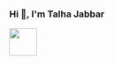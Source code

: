 ### Hi 👋, I'm Talha Jabbar

<a href="https://www.instagram.com/thepiyushmalhotra/">
  <img height="50" src="![image](https://github.com/M-Talha-Jabbar/M-Talha-Jabbar/assets/76180043/8e3ab399-7151-46bc-9eb7-b8bd11ddbd17)"/>
</a>


<!--
**M-Talha-Jabbar/M-Talha-Jabbar** is a ✨ _special_ ✨ repository because its `README.md` (this file) appears on your GitHub profile.

Here are some ideas to get you started:

- 🔭 I’m currently working on ...
- 🌱 I’m currently learning ...
- 👯 I’m looking to collaborate on ...
- 🤔 I’m looking for help with ...
- 💬 Ask me about ...
- 📫 How to reach me: ...
- 😄 Pronouns: ...
- ⚡ Fun fact: ...
-->
